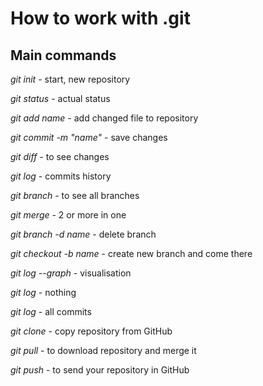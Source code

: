 # How to work with .git
## Main commands
*git init* - start, new repository

*git status* - actual status

*git add name* - add changed file to repository

*git commit -m "name"* - save changes

*git diff* - to see changes

*git log* - commits history

*git branch* - to see all branches

*git merge* - 2 or more in one

*git branch -d name* - delete branch

*git checkout -b name* - create new branch and come there

*git log --graph* - visualisation

*git log* - nothing 

*git log* - all commits

*git clone* - copy repository from GitHub 

*git pull* - to download repository and merge it

*git push* - to send your repository in GitHub
